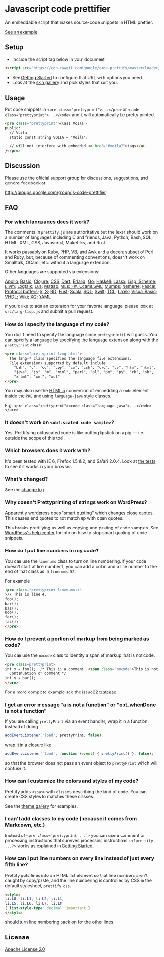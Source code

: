 # Javascript code prettifier

An embeddable script that makes source-code snippets in HTML prettier.

[See an example](https://rawgit.com/google/code-prettify/master/examples/quine.html)

## Setup

 * Include the script tag below in your document
```HTML
<script src="https://cdn.rawgit.com/google/code-prettify/master/loader/run_prettify.js"></script>
```
 * See [Getting Started](docs/getting_started.md) to configure that URL with
   options you need.
 * Look at the [skin gallery](https://rawgit.com/google/code-prettify/master/styles/index.html)
   and pick styles that suit you.

## Usage

Put code snippets in `<pre class="prettyprint">...</pre>` or
`<code class="prettyprint">...</code>` and it will automatically be
pretty printed.

```HTML
<pre class="prettyprint">class Voila {
public:
  // Voila
  static const string VOILA = "Voila";

  // will not interfere with embedded <a href="#voila2">tags</a>.
}</pre>
```

## Discussion

Please use the official support group for discussions, suggestions, and
general feedback at:

http://groups.google.com/group/js-code-prettifier

## FAQ

### For which languages does it work?

The comments in `prettify.js` are authoritative but the lexer should
work on a number of languages including C and friends, Java, Python,
Bash, SQL, HTML, XML, CSS, Javascript, Makefiles, and Rust.

It works passably on Ruby, PHP, VB, and Awk and a decent subset of
Perl and Ruby, but, because of commenting conventions, doesn't work on
Smalltalk, OCaml, etc. without a language extension.

Other languages are supported via extensions:

[Apollo](src/lang-apollo.js);
[Basic](src/lang-basic.js);
[Clojure](src/lang-clj.js);
[CSS](src/lang-css.js);
[Dart](src/lang-dart.js);
[Erlang](src/lang-erlang.js);
[Go](src/lang-go.js);
[Haskell](src/lang-hs.js);
[Lasso](src/lang-lasso.js);
[Lisp, Scheme](src/lang-lisp.js);
[Llvm](src/lang-llvm.js);
[Logtalk](src/lang-logtalk.js);
[Lua](src/lang-lua.js);
[Matlab](src/lang-matlab.js);
[MLs: F#, Ocaml,SML](src/lang-ml.js);
[Mumps](src/lang-mumps.js);
[Nemerle](src/lang-n.js);
[Pascal](src/lang-pascal.js);
[Protocol buffers](src/lang-proto.js);
[R, S](src/lang-r.js);
[RD](src/lang-rd.js);
[Rust](src/lang-rust.js);
[Scala](src/lang-scala.js);
[SQL](src/lang-sql.js);
[Swift](src/lang-swift.js);
[TCL](src/lang-tcl.js);
[Latek](src/lang-tex.js);
[Visual Basic](src/lang-vb.js);
[VHDL](src/lang-vhdl.js);
[Wiki](src/lang-wiki.js);
[XQ](src/lang-xq.js);
[YAML](src/lang-yaml.js)

If you'd like to add an extension for your favorite language, please
look at `src/lang-lisp.js` and submit a pull request.

### How do I specify the language of my code?

You don't need to specify the language since `prettyprint()`
will guess.  You can specify a language by specifying the language extension
along with the `prettyprint` class:

```HTML
<pre class="prettyprint lang-html">
  The lang-* class specifies the language file extensions.
  File extensions supported by default include
    "bsh", "c", "cc", "cpp", "cs", "csh", "cyc", "cv", "htm", "html",
    "java", "js", "m", "mxml", "perl", "pl", "pm", "py", "rb", "sh",
    "xhtml", "xml", "xsl".
</pre>
```

You may also use the
[HTML 5](http://dev.w3.org/html5/spec-author-view/the-code-element.html#the-code-element)
convention of embedding a `code` element inside the `PRE` and using
`language-java` style classes.

E.g. `<pre class="prettyprint"><code class="language-java">...</code></pre>`

### It doesn't work on `<obfuscated code sample>`?

Yes. Prettifying obfuscated code is like putting lipstick on a pig &mdash;
i.e. outside the scope of this tool.

### Which browsers does it work with?

It's been tested with IE 6, Firefox 1.5 & 2, and Safari 2.0.4. Look at
[the tests](https://rawgit.com/google/code-prettify/master/tests/prettify_test.html)
to see if it works in your browser.

### What's changed?

See the [change log](CHANGES.md)

### Why doesn't Prettyprinting of strings work on WordPress?

Apparently wordpress does "smart quoting" which changes close quotes.
This causes end quotes to not match up with open quotes.

This breaks prettifying as well as copying and pasting of code samples.
See [WordPress's help center](http://wordpress.org/support/topic/125038)
for info on how to stop smart quoting of code snippets.

### How do I put line numbers in my code?

You can use the `linenums` class to turn on line
numbering.  If your code doesn't start at line number 1, you can
add a colon and a line number to the end of that class as in
`linenums:52`.

For example

```HTML
<pre class="prettyprint linenums:4"
>// This is line 4.
foo();
bar();
baz();
boo();
far();
faz();
</pre>
```

### How do I prevent a portion of markup from being marked as code?

You can use the `nocode` class to identify a span of markup
that is not code.

```HTML
<pre class=prettyprint>
int x = foo();  /* This is a comment  <span class="nocode">This is not code</span>
  Continuation of comment */
int y = bar();
</pre>
```

For a more complete example see the issue22
[testcase](https://rawgit.com/google/code-prettify/master/tests/prettify_test.html#issue22).

### I get an error message "a is not a function" or "opt_whenDone is not a function"

If you are calling `prettyPrint` via an event handler, wrap it in a function.
Instead of doing

```JavaScript
addEventListener('load', prettyPrint, false);
```

wrap it in a closure like

```JavaScript
addEventListener('load', function (event) { prettyPrint() }, false);
```

so that the browser does not pass an event object to `prettyPrint`
which will confuse it.

### How can I customize the colors and styles of my code?

Prettify adds `<span>` with `class`es describing the kind of code.
You can create CSS styles to matches these classes.

See the [theme gallery](https://rawgit.com/google/code-prettify/master/styles/index.html)
for examples.

### I can't add classes to my code (because it comes from Markdown, etc.)

Instead of `<pre class="prettyprint ...">` you can use a comment
or processing instructions that survives processing instructions :
`<?prettify ...?>` works as explained in
[Getting Started](docs/getting_started.md).

### How can I put line numbers on every line instead of just every fifth line?

Prettify puts lines into an HTML list element so that line numbers
aren't caught by copy/paste, and the line numbering is controlled by
CSS in the default stylesheet, `prettify.css`.

```HTML
<style>
li.L0, li.L1, li.L2, li.L3,
li.L5, li.L6, li.L7, li.L8
{ list-style-type: decimal !important }
</style>
```

should turn line numbering back on for the other lines.

## License

[Apache License 2.0](http://www.apache.org/licenses/LICENSE-2.0)
